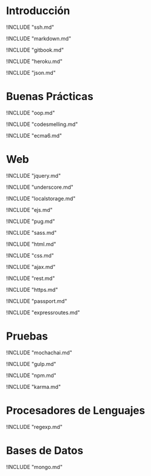 # Introducción

!INCLUDE "ssh.md"

!INCLUDE "markdown.md"

!INCLUDE "gitbook.md"

!INCLUDE "heroku.md"

!INCLUDE "json.md"


# Buenas Prácticas

!INCLUDE "oop.md"

!INCLUDE "codesmelling.md"

!INCLUDE "ecma6.md"

# Web

!INCLUDE "jquery.md"

!INCLUDE "underscore.md"

!INCLUDE "localstorage.md"

!INCLUDE "ejs.md"

!INCLUDE "pug.md"

!INCLUDE "sass.md"

!INCLUDE "html.md"

!INCLUDE "css.md"

!INCLUDE "ajax.md"

!INCLUDE "rest.md"

!INCLUDE "https.md"

!INCLUDE "passport.md"

!INCLUDE "expressroutes.md"

# Pruebas

!INCLUDE "mochachai.md"

!INCLUDE "gulp.md"

!INCLUDE "npm.md"

!INCLUDE "karma.md"


# Procesadores de Lenguajes

!INCLUDE "regexp.md"

# Bases de Datos

!INCLUDE "mongo.md"
